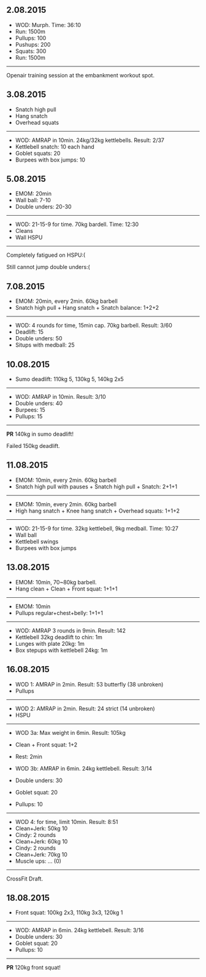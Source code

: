## 2.08.2015

* WOD: Murph. Time: 36:10
* Run: 1500m
* Pullups: 100
* Pushups: 200
* Squats: 300
* Run: 1500m

---

Openair training session at the embankment workout spot.

## 3.08.2015

* Snatch high pull
* Hang snatch
* Overhead squats

---

* WOD: AMRAP in 10min. 24kg/32kg kettlebells. Result: 2/37
* Kettlebell snatch: 10 each hand
* Goblet squats: 20
* Burpees with box jumps: 10

## 5.08.2015

* EMOM: 20min
* Wall ball: 7-10
* Double unders: 20-30

---

* WOD: 21-15-9 for time. 70kg bardell. Time: 12:30
* Cleans
* Wall HSPU

---

Completely fatigued on HSPU:(

Still cannot jump double unders:(

## 7.08.2015

* EMOM: 20min, every 2min. 60kg barbell
* Snatch high pull + Hang snatch + Snatch balance: 1+2+2

---

* WOD: 4 rounds for time, 15min cap. 70kg barbell. Result: 3/60
* Deadlift: 15
* Double unders: 50
* Situps with medball: 25

## 10.08.2015

* Sumo deadlift: 110kg 5, 130kg 5, 140kg 2x5

---

* WOD: AMRAP in 10min. Result: 3/10
* Double unders: 40
* Burpees: 15
* Pullups: 15

---

__PR__ 140kg in sumo deadlift!

Failed 150kg deadlift.

## 11.08.2015

* EMOM: 10min, every 2min. 60kg barbell
* Snatch high pull with pauses + Snatch high pull + Snatch: 2+1+1

---

* EMOM: 10min, every 2min. 60kg barbell
* High hang snatch + Knee hang snatch + Overhead squats: 1+1+2

---

* WOD: 21-15-9 for time. 32kg kettlebell, 9kg medball. Time: 10:27
* Wall ball
* Kettlebell swings
* Burpees with box jumps

## 13.08.2015

* EMOM: 10min, 70~80kg barbell.
* Hang clean + Clean + Front squat: 1+1+1

---

* EMOM: 10min
* Pullups regular+chest+belly: 1+1+1

---

* WOD: AMRAP 3 rounds in 9min. Result: 142
* Kettlebell 32kg deadlift to chin: 1m
* Lunges with plate 20kg: 1m
* Box stepups with kettlebell 24kg: 1m

## 16.08.2015

* WOD 1: AMRAP in 2min. Result: 53 butterfly (38 unbroken)
* Pullups

---

* WOD 2: AMRAP in 2min. Result: 24 strict (14 unbroken)
* HSPU

---

* WOD 3a: Max weight in 6min. Result: 105kg
* Clean + Front squat: 1+2
* Rest: 2min


* WOD 3b: AMRAP in 6min. 24kg kettlebell. Result: 3/14
* Double unders: 30
* Goblet squat: 20
* Pullups: 10

---

* WOD 4: for time, limit 10min. Result: 8:51
* Clean+Jerk: 50kg 10
* Cindy: 2 rounds
* Clean+Jerk: 60kg 10
* Cindy: 2 rounds
* Clean+Jerk: 70kg 10
* Muscle ups: ... (0)

---

CrossFit Draft.

## 18.08.2015

* Front squat: 100kg 2x3, 110kg 3x3, 120kg 1

---

* WOD: AMRAP in 6min. 24kg kettlebell. Result: 3/16
* Double unders: 30
* Goblet squat: 20
* Pullups: 10

---

__PR__ 120kg front squat!
